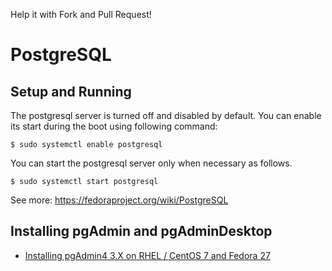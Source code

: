 Help it with Fork and Pull Request!

# PostgreSQL

## Setup and Running
The postgresql server is turned off and disabled by default. You can enable its start during the boot using following command:
```
$ sudo systemctl enable postgresql
```

You can start the postgresql server only when necessary as follows.
```
$ sudo systemctl start postgresql
```

See more: https://fedoraproject.org/wiki/PostgreSQL

## Installing pgAdmin and pgAdminDesktop

- [Installing pgAdmin4 3.X on RHEL / CentOS 7 and Fedora 27](https://people.planetpostgresql.org/devrim/index.php?/archives/96-Installing-pgAdmin4-3.X-on-RHEL-CentOS-7-and-Fedora-27.html)

